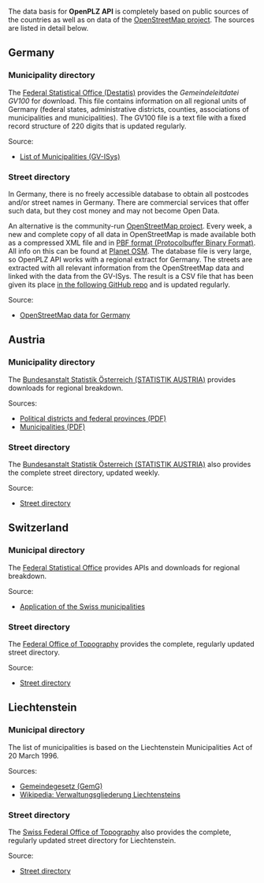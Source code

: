 The data basis for **OpenPLZ API** is completely based on public sources of the countries as well as on data of the [OpenStreetMap project](https://www.openstreetmap.de/). The sources are listed in detail below.

## Germany

### Municipality directory

The [Federal Statistical Office (Destatis)](https://www.destatis.de) provides the *Gemeindeleitdatei GV100* for download. This file contains information on all regional units of Germany (federal states, administrative districts, counties, associations of municipalities and municipalities). The GV100 file is a text file with a fixed record structure of 220 digits that is updated regularly.

Source:

+ [List of Municipalities (GV-ISys)](https://www.destatis.de/EN/Themes/Countries-Regions/Regional-Statistics/OnlineListMunicipalities/_inhalt.html)

### Street directory

In Germany, there is no freely accessible database to obtain all postcodes and/or street names in Germany. There are commercial services that offer such data, but they cost money and may not become Open Data. 

An alternative is the community-run [OpenStreetMap project](https://www.openstreetmap.org/). Every week, a new and complete copy of all data in OpenStreetMap is made available both as a compressed XML file and in [PBF format (Protocolbuffer Binary Format)](https://wiki.openstreetmap.org/wiki/PBF_Format). All info on this can be found at [Planet OSM](https://planet.openstreetmap.org). The database file is very large, so OpenPLZ API works with a regional extract for Germany. The streets are extracted with all relevant information from the OpenStreetMap data and linked with the data from the GV-ISys. The result is a CSV file that has been given its place [in the following GitHub repo](https://github.com/openpotato/openplzapi.data) and is updated regularly.

Source:

+ [OpenStreetMap data for Germany](https://download.geofabrik.de/europe/germany.html)

## Austria

### Municipality directory

The [Bundesanstalt Statistik Österreich (STATISTIK AUSTRIA)](https://www.statistik.at/en/) provides downloads for regional breakdown.

Sources:

+ [Political districts and federal provinces (PDF)](https://www.statistik.at/verzeichnis/reglisten/polbezirke.pdf)
+ [Municipalities (PDF)](https://www.statistik.at/verzeichnis/reglisten/gemliste_knz.pdf)

### Street directory

The [Bundesanstalt Statistik Österreich (STATISTIK AUSTRIA)](https://www.statistik.at/en/) also provides the complete street directory, updated weekly.

Source:

+ [Street directory](https://www.statistik.at/statistik.at/strassen)

## Switzerland

### Municipal directory

The [Federal Statistical Office](https://www.bfs.admin.ch/bfs/en/home.html) provides APIs and downloads for regional breakdown.

Source:

+ [Application of the Swiss municipalities](https://www.agvchapp.bfs.admin.ch/de)

### Street directory

The [Federal Office of Topography](https://www.swisstopo.admin.ch/en/home.html) provides the complete, regularly updated street directory.

Source:

+ [Street directory](https://www.swisstopo.admin.ch/de/geodata/amtliche-verzeichnisse/strassenverzeichnis.html)

## Liechtenstein

### Municipal directory

The list of municipalities is based on the Liechtenstein Municipalities Act of 20 March 1996.

Sources:

+ [Gemeindegesetz (GemG)](https://www.gesetze.li/konso/1996076000)
+ [Wikipedia: Verwaltungsgliederung Liechtensteins](https://w.wiki/BEPn)

### Street directory

The [Swiss Federal Office of Topography](https://www.swisstopo.admin.ch/en/home.html) also provides the complete, regularly updated street directory for Liechtenstein.

Source:

+ [Street directory](https://www.swisstopo.admin.ch/de/geodata/amtliche-verzeichnisse/strassenverzeichnis.html)

